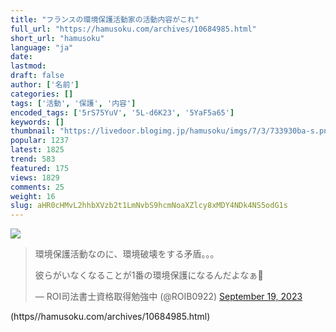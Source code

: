 ```yaml
---
title: "フランスの環境保護活動家の活動内容がこれ"
full_url: "https://hamusoku.com/archives/10684985.html"
short_url: "hamusoku"
language: "ja"
date: 
lastmod: 
draft: false
author: ['名前']
categories: []
tags: ['活動', '保護', '内容']
encoded_tags: ['5rS75YuV', '5L-d6K23', '5YaF5a65']
keywords: []
thumbnail: "https://livedoor.blogimg.jp/hamusoku/imgs/7/3/733930ba-s.png"
popular: 1237
latest: 1825
trend: 583
featured: 175
views: 1829
comments: 25
weight: 16
slug: aHR0cHMvL2hhbXVzb2t1LmNvbS9hcmNoaXZlcy8xMDY4NDk4NS5odG1s
---
```


![](https://livedoor.blogimg.jp/hamusoku/imgs/7/3/733930ba-s.png)

<blockquote class='twitter-tweet'><p></p><p>環境保護活動なのに、環境破壊をする矛盾。。。</p><p lang='ja' dir='ltr'>彼らがいなくなることが1番の環境保護になるんだよなぁ🤔</p>— ROI司法書士資格取得勉強中 (@ROIB0922) <a href='https//twitter.com/ROIB0922/status/1703934626379759748?ref_src=twsrc%5Etfw'>September 19, 2023</a></blockquote> 

(https//hamusoku.com/archives/10684985.html)
